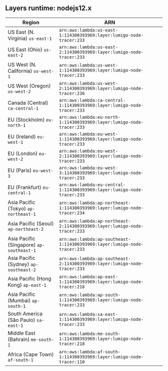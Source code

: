 Layers runtime: nodejs12.x
----
| Region | ARN |
| --- | --- |
|US East (N. Virginia)  `us-east-1`|`arn:aws:lambda:us-east-1:114300393969:layer:lumigo-node-tracer:233`|
|US East (Ohio)  `us-east-2`|`arn:aws:lambda:us-east-2:114300393969:layer:lumigo-node-tracer:233`|
|US West (N. California)  `us-west-1`|`arn:aws:lambda:us-west-1:114300393969:layer:lumigo-node-tracer:233`|
|US West (Oregon)  `us-west-2`|`arn:aws:lambda:us-west-2:114300393969:layer:lumigo-node-tracer:236`|
|Canada (Central)  `ca-central-1`|`arn:aws:lambda:ca-central-1:114300393969:layer:lumigo-node-tracer:233`|
|EU (Stockholm)  `eu-north-1`|`arn:aws:lambda:eu-north-1:114300393969:layer:lumigo-node-tracer:233`|
|EU (Ireland)  `eu-west-1`|`arn:aws:lambda:eu-west-1:114300393969:layer:lumigo-node-tracer:233`|
|EU (London)  `eu-west-2`|`arn:aws:lambda:eu-west-2:114300393969:layer:lumigo-node-tracer:233`|
|EU (Paris)  `eu-west-3`|`arn:aws:lambda:eu-west-3:114300393969:layer:lumigo-node-tracer:233`|
|EU (Frankfurt)  `eu-central-1`|`arn:aws:lambda:eu-central-1:114300393969:layer:lumigo-node-tracer:233`|
|Asia Pacific (Tokyo)  `ap-northeast-1`|`arn:aws:lambda:ap-northeast-1:114300393969:layer:lumigo-node-tracer:234`|
|Asia Pacific (Seoul)  `ap-northeast-2`|`arn:aws:lambda:ap-northeast-2:114300393969:layer:lumigo-node-tracer:233`|
|Asia Pacific (Singapore)  `ap-southeast-1`|`arn:aws:lambda:ap-southeast-1:114300393969:layer:lumigo-node-tracer:233`|
|Asia Pacific (Sydney)  `ap-southeast-2`|`arn:aws:lambda:ap-southeast-2:114300393969:layer:lumigo-node-tracer:233`|
|Asia Pacific (Hong Kong)  `ap-east-1`|`arn:aws:lambda:ap-east-1:114300393969:layer:lumigo-node-tracer:218`|
|Asia Pacific (Mumbai)  `ap-south-1`|`arn:aws:lambda:ap-south-1:114300393969:layer:lumigo-node-tracer:233`|
|South America (São Paulo)  `sa-east-1`|`arn:aws:lambda:sa-east-1:114300393969:layer:lumigo-node-tracer:233`|
|Middle East (Bahrain)  `me-south-1`|`arn:aws:lambda:me-south-1:114300393969:layer:lumigo-node-tracer:218`|
|Africa (Cape Town)  `af-south-1`|`arn:aws:lambda:af-south-1:114300393969:layer:lumigo-node-tracer:110`|
